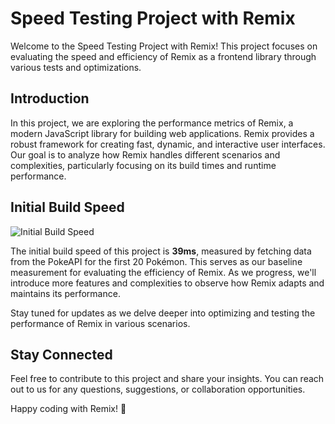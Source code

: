 # Speed Testing Project with Remix

Welcome to the Speed Testing Project with Remix! This project focuses on evaluating the speed and efficiency of Remix as a frontend library through various tests and optimizations.

## Introduction

In this project, we are exploring the performance metrics of Remix, a modern JavaScript library for building web applications. Remix provides a robust framework for creating fast, dynamic, and interactive user interfaces. Our goal is to analyze how Remix handles different scenarios and complexities, particularly focusing on its build times and runtime performance.

## Initial Build Speed

![Initial Build Speed](https://res.cloudinary.com/da6b7skw8/image/upload/v1712200710/rl5jd2d1hjdyjq48jizm.png)

The initial build speed of this project is **39ms**, measured by fetching data from the PokeAPI for the first 20 Pokémon. This serves as our baseline measurement for evaluating the efficiency of Remix. As we progress, we'll introduce more features and complexities to observe how Remix adapts and maintains its performance.

Stay tuned for updates as we delve deeper into optimizing and testing the performance of Remix in various scenarios.

## Stay Connected

Feel free to contribute to this project and share your insights. You can reach out to us for any questions, suggestions, or collaboration opportunities.

Happy coding with Remix! 🚀
